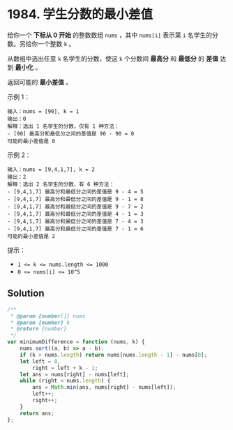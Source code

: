 # 1984. 学生分数的最小差值

给你一个 **下标从 0 开始** 的整数数组 `nums` ，其中 `nums[i]` 表示第 `i` 名学生的分数。另给你一个整数 `k` 。

从数组中选出任意 `k` 名学生的分数，使这 `k` 个分数间 **最高分** 和 **最低分** 的 **差值** 达到 **最小化** 。

返回可能的 **最小差值** 。

示例 1：

```
输入：nums = [90], k = 1
输出：0
解释：选出 1 名学生的分数，仅有 1 种方法：
- [90] 最高分和最低分之间的差值是 90 - 90 = 0
可能的最小差值是 0
```

示例 2：

```
输入：nums = [9,4,1,7], k = 2
输出：2
解释：选出 2 名学生的分数，有 6 种方法：
- [9,4,1,7] 最高分和最低分之间的差值是 9 - 4 = 5
- [9,4,1,7] 最高分和最低分之间的差值是 9 - 1 = 8
- [9,4,1,7] 最高分和最低分之间的差值是 9 - 7 = 2
- [9,4,1,7] 最高分和最低分之间的差值是 4 - 1 = 3
- [9,4,1,7] 最高分和最低分之间的差值是 7 - 4 = 3
- [9,4,1,7] 最高分和最低分之间的差值是 7 - 1 = 6
可能的最小差值是 2
```

提示：

-   `1 <= k <= nums.length <= 1000`
-   `0 <= nums[i] <= 10^5`

## Solution

```js
/**
 * @param {number[]} nums
 * @param {number} k
 * @return {number}
 */
var minimumDifference = function (nums, k) {
    nums.sort((a, b) => a - b);
    if (k > nums.length) return nums[nums.length - 1] - nums[0];
    let left = 0,
        right = left + k - 1;
    let ans = nums[right] - nums[left];
    while (right < nums.length) {
        ans = Math.min(ans, nums[right] - nums[left]);
        left++;
        right++;
    }
    return ans;
};
```
